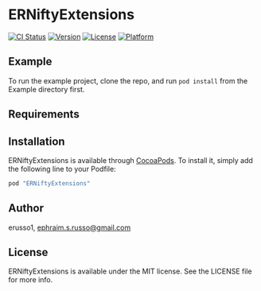 # ERNiftyExtensions

[![CI Status](http://img.shields.io/travis/erusso1/ERNiftyExtensions.svg?style=flat)](https://travis-ci.org/erusso1/ERNiftyExtensions)
[![Version](https://img.shields.io/cocoapods/v/ERNiftyExtensions.svg?style=flat)](http://cocoapods.org/pods/ERNiftyExtensions)
[![License](https://img.shields.io/cocoapods/l/ERNiftyExtensions.svg?style=flat)](http://cocoapods.org/pods/ERNiftyExtensions)
[![Platform](https://img.shields.io/cocoapods/p/ERNiftyExtensions.svg?style=flat)](http://cocoapods.org/pods/ERNiftyExtensions)

## Example

To run the example project, clone the repo, and run `pod install` from the Example directory first.

## Requirements

## Installation

ERNiftyExtensions is available through [CocoaPods](http://cocoapods.org). To install
it, simply add the following line to your Podfile:

```ruby
pod "ERNiftyExtensions"
```

## Author

erusso1, ephraim.s.russo@gmail.com

## License

ERNiftyExtensions is available under the MIT license. See the LICENSE file for more info.
